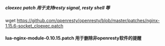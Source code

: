 ##### cloexec patch 用于支持resty signal, resty shell 等
wget https://github.com/openresty/openresty/blob/master/patches/nginx-1.15.6-socket_cloexec.patch

#### lua-nginx-module-0.10.15.patch 用于删除非openresty软件的提醒
